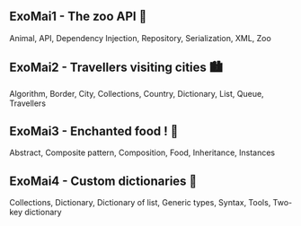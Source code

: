 ## ExoMai1 - The zoo API 🐘
Animal, API, Dependency Injection, Repository, Serialization, XML, Zoo

## ExoMai2 - Travellers visiting cities 🏙️
Algorithm, Border, City, Collections, Country, Dictionary, List, Queue, Travellers

## ExoMai3 - Enchanted food ! 🍪
Abstract, Composite pattern, Composition, Food, Inheritance, Instances

## ExoMai4 - Custom dictionaries 📖
Collections, Dictionary, Dictionary of list, Generic types, Syntax, Tools, Two-key dictionary
